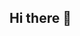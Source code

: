 ## Hi there 👋

<!--
**thurayax/Thurayax** is a ✨ _special_ ✨ repository because its `README.md` (this file) appears on your GitHub profile.

Here are some ideas to get you started:

- 🔭 I’m currently working on ...
- 🌱 I’m currently learning C#
- 💬 Ask me about Anything...
- 📫 How to reach me: [LinkedIn](https://www.linkedin.com/in/thuraya-b-1900352b7?utm_source=share&utm_campaign=share_via&utm_content=profile&utm_medium=ios_app)
- ⚡ Fun fact: spaghatti is a code state.
-->
